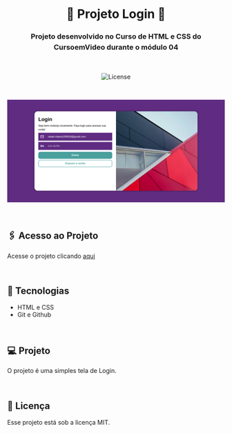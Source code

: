 <h1 align="center">🤖 Projeto Login 🤖</h1>

<h3 align="center" style="line-height: 1.5">Projeto desenvolvido no Curso de HTML e CSS do CursoemVideo durante o módulo 04</h3>

<br>

<p align="center">
  <img alt="License" src="https://img.shields.io/static/v1?label=license&message=MIT&color=49AA26&labelColor=000000">
</p>

<br>

<p>
  <img alt="Interface do Projeto Android" src=".github/preview.png">
</p>

<br>

## 🖇️ Acesso ao Projeto


Acesse o projeto clicando [aqui](https://fel1324.github.io/ProjetoLogin/)

<br>


## 🚀 Tecnologias

* HTML e CSS
* Git e Github

<br>

## 💻 Projeto

O projeto é uma simples tela de Login.

<br>

## 📝 Licença

Esse projeto está sob a licença MIT.